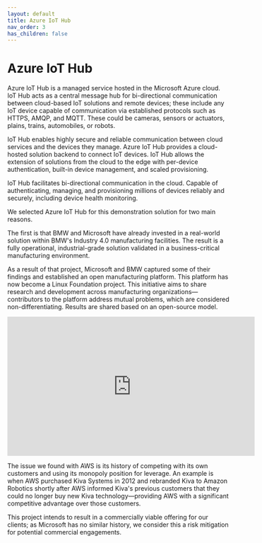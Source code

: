 ```yaml
---
layout: default
title: Azure IoT Hub
nav_order: 3
has_children: false
---
```


# Azure IoT Hub

Azure IoT Hub is a managed service hosted in the Microsoft Azure cloud. IoT Hub acts as a central message hub for bi-directional communication between cloud-based IoT solutions and remote devices; these include any IoT device capable of communication via established protocols such as HTTPS, AMQP, and MQTT. These could be cameras, sensors or actuators, plains, trains, automobiles, or robots.

IoT Hub enables highly secure and reliable communication between cloud services and the devices they manage. Azure IoT Hub provides a cloud-hosted solution backend to connect IoT devices. IoT Hub allows the extension of solutions from the cloud to the edge with per-device authentication, built-in device management, and scaled provisioning.

IoT Hub facilitates bi-directional communication in the cloud. Capable of authenticating, managing, and provisioning millions of devices reliably and securely, including device health monitoring.

We selected Azure IoT Hub for this demonstration solution for two main reasons.

The first is that BMW and Microsoft have already invested in a real-world solution within BMW's Industry 4.0 manufacturing facilities. The result is a fully operational, industrial-grade solution validated in a business-critical manufacturing environment.

As a result of that project, Microsoft and BMW captured some of their findings and established an open manufacturing platform. This platform has now become a Linux Foundation project. This initiative aims to share research and development across manufacturing organizations—contributors to the platform address mutual problems, which are considered non-differentiating. Results are shared based on an open-source model.

<iframe width="560" height="315" src="https://www.youtube.com/embed/M1SrZOc4-Wo" title="YouTube video player" frameborder="0" allow="accelerometer; autoplay; clipboard-write; encrypted-media; gyroscope; picture-in-picture" allowfullscreen></iframe>

The issue we found with AWS is its history of competing with its own customers and using its monopoly position for leverage. An example is when AWS purchased Kiva Systems in 2012 and rebranded Kiva to Amazon Robotics shortly after AWS informed Kiva's previous customers that they could no longer buy new Kiva technology—providing AWS with a significant competitive advantage over those customers.

This project intends to result in a commercially viable offering for our clients; as Microsoft has no similar history, we consider this a risk mitigation for potential commercial engagements.
